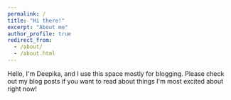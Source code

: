 ```yaml
---	
permalink: /	
title: "Hi there!"	
excerpt: "About me"	
author_profile: true	
redirect_from: 	
  - /about/	
  - /about.html	
---	
```



Hello, I'm Deepika, and I use this space mostly for blogging. Please check out my blog posts if you want to read about things I'm most excited about right now!
